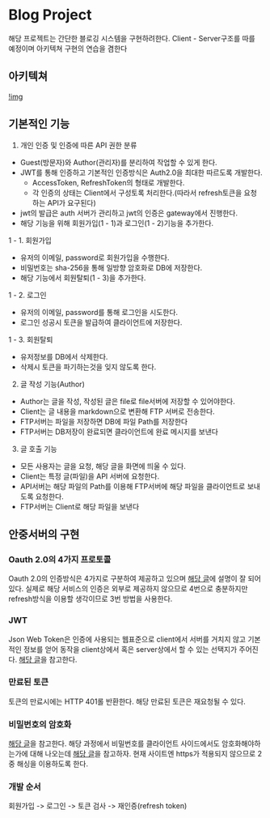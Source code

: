 # Blog Project

해당 프로젝트는 간단한 블로깅 시스템을 구현하려한다.
Client - Server구조를 따를 예정이며 아키텍쳐 구현의 연습을 겸한다

## 아키텍쳐

[!img](https://www.figma.com/file/aPGnRTzz9HqEbwbaDo0DUQ/Untitled?node-id=1%3A459)

## 기본적인 기능

1. 개인 인증 및 인증에 따른 API 권한 분류
- Guest(방문자)와 Author(관리자)를 분리하여 작업할 수 있게 한다.
- JWT를 통해 인증하고 기본적인 인증방식은 Auth2.0을 최대한 따르도록 개발한다.
  - AccessToken, RefreshToken의 형태로 개발한다.
  - 각 인증의 상태는 Client에서 구성토록 처리한다.(따라서 refresh토큰을 요청하는 API가 요구된다)
- jwt의 발급은 auth 서버가 관리하고 jwt의 인증은 gateway에서 진행한다.
- 해당 기능을 위해 회원가입(1 - 1)과 로그인(1 - 2)기능을 추가한다.

1 - 1. 회원가입
- 유저의 이메일, password로 회원가입을 수행한다.
- 비밀번호는 sha-256을 통해 일방향 암호화로 DB에 저장한다.
- 해당 기능에서 회원탈퇴(1 - 3)을 추가한다.

1 - 2. 로그인
- 유저의 이메일, password를 통해 로그인을 시도한다.
- 로그인 성공시 토큰을 발급하여 클라이언트에 저장한다.

1 - 3. 회원탈퇴
- 유저정보를 DB에서 삭제한다.
- 삭제시 토큰을 파기하는것을 잊지 않도록 한다.

2. 글 작성 기능(Author)
- Author는 글을 작성, 작성된 글은 file로 file서버에 저장할 수 있어야한다.
- Client는 글 내용을 markdown으로 변환해 FTP 서버로 전송한다.
- FTP서버는 파일을 저장하면 DB에 파일 Path를 저장한다
- FTP서버는 DB저장이 완료되면 클라이언트에 완료 메시지를 보낸다

3. 글 호출 기능
- 모든 사용자는 글을 요청, 해당 글을 화면에 띄울 수 있다.
- Client는 특정 글(파일)을 API 서버에 요청한다.
- API서버는 해당 파일의 Path를 이용해 FTP서버에 해당 파일을 클라이언트로 보내도록 요청한다.
- FTP서버는 Client로 해당 파일을 보낸다

## 안중서버의 구현

### Oauth 2.0의 4가지 프로토콜

Oauth 2.0의 인증방식은 4가지로 구분하여 제공하고 있으며 [해당 글](https://blog.naver.com/mds_datasecurity/222182943542)에 설명이 잘 되어 있다.
실제로 해당 서비스의 인증은 외부로 제공하지 않으므로 4번으로 충분하지만 refresh방식을 이용할 생각이므로 3번 방법을 사용한다.

### JWT

Json Web Token은 인증에 사용되는 웹표준으로 client에서 서버를 거치지 않고 기본적인 정보를 얻어 동작을 client상에서 혹은 server상에서 할 수 있는 선택지가 주어진다.
[해당 글](http://www.opennaru.com/opennaru-blog/jwt-json-web-token/)을 참고한다.

### 만료된 토큰

토큰의 만료시에는 HTTP 401롤 반환한다. 해당 만료된 토큰은 재요청될 수 있다.

### 비밀번호의 암호화
[해당 글](https://d2.naver.com/helloworld/318732)을 참고한다.
해당 과정에서 비밀번호를 클라이언트 사이드에서도 암호화해야하는가에 대해 나오는데 [해당 글](https://yoonhogo.github.io/blog/2020-09-08/HTTPS-plain-text-safety/)을 참고하자. 현재 사이트엔 https가 적용되지 않으므로 2중 해싱을 이용하도록 한다.


### 개발 순서

회원가입 -> 로그인 -> 토큰 검사 -> 재인증(refresh token)
